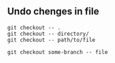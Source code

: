 ---
---

## Undo chenges in file

```shell
git checkout -- .
git checkout -- directory/
git checkout -- path/to/file

git checkout some-branch -- file
```
